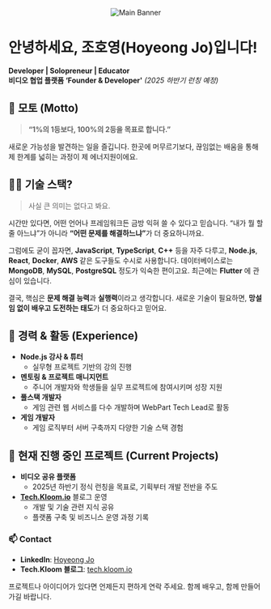 <!-- 메인 배너 이미지 -->
<p align="center">
  <img src="https://github.com/user-attachments/assets/dc007d9d-ced5-4094-bebc-e50d27dab5e0" alt="Main Banner" />
</p>

# 안녕하세요, 조호영(Hoyeong Jo)입니다!
**Developer | Solopreneur | Educator**  
**비디오 협업 플랫폼 ‘Founder & Developer'**  *(2025 하반기 런칭 예정)*


## 🌱 모토 (Motto)
> **“1%의 1등보다, 100%의 2등을 목표로 합니다.”**

새로운 가능성을 발견하는 일을 즐깁니다. 한곳에 머무르기보다, 끊임없는 배움을 통해 제 한계를 넓히는 과정이 제 에너지원이에요.



## 🧑‍💻 기술 스택? 
> 사실 큰 의미는 없다고 봐요.

시간만 있다면, 어떤 언어나 프레임워크든 금방 익혀 쓸 수 있다고 믿습니다. “내가 뭘 할 줄 아느냐”가 아니라 <strong>“어떤 문제를 해결하느냐”</strong>가 더 중요하니까요.  

그럼에도 굳이 꼽자면, **JavaScript**, **TypeScript**, **C++** 등을 자주 다루고, **Node.js**, **React**, **Docker**, **AWS** 같은 도구들도 수시로 사용합니다. 
데이터베이스로는 **MongoDB**, **MySQL**, **PostgreSQL** 정도가 익숙한 편이고요. 최근에는 **Flutter** 에 관심이 있습니다.

결국, 핵심은 **문제 해결 능력**과 **실행력**이라고 생각합니다. 새로운 기술이 필요하면, **망설임 없이 배우고 도전하는 태도**가 더 중요하다고 믿어요.



## 💼 경력 & 활동 (Experience)
- **Node.js 강사 & 튜터**  
  - 실무형 프로젝트 기반의 강의 진행
- **멘토링 & 프로젝트 매니지먼트**  
  - 주니어 개발자와 학생들을 실무 프로젝트에 참여시키며 성장 지원 
- **풀스택 개발자**  
  - 게임 관련 웹 서비스를 다수 개발하며 WebPart Tech Lead로 활동  
- **게임 개발자**  
  - 게임 로직부터 서버 구축까지 다양한 기술 스택 경험  



## 🚀 현재 진행 중인 프로젝트 (Current Projects)
- **비디오 공유 플랫폼**  
  - 2025년 하반기 정식 런칭을 목표로, 기획부터 개발 전반을 주도  
- **[Tech.Kloom.io](https://tech.kloom.io)** 블로그 운영  
  - 개발 및 기술 관련 지식 공유
  - 플랫폼 구축 및 비즈니스 운영 과정 기록  



### 📫 Contact
- **LinkedIn**: [Hoyeong Jo](https://www.linkedin.com/in/hoyeong-jo-7547351a7/)
- **Tech.Kloom 블로그**: [tech.kloom.io](https://tech.kloom.io)

프로젝트나 아이디어가 있다면 언제든지 편하게 연락 주세요. 함께 배우고, 함께 만들어가길 바랍니다.
